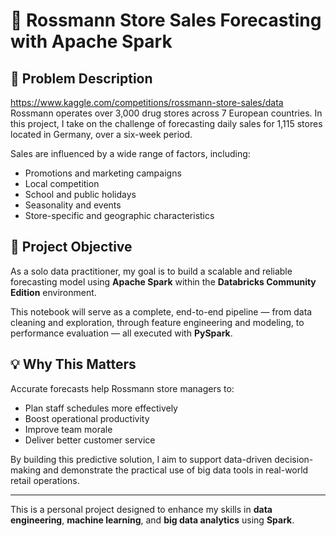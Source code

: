 # 🧠 Rossmann Store Sales Forecasting with Apache Spark

## 📍 Problem Description

https://www.kaggle.com/competitions/rossmann-store-sales/data
Rossmann operates over 3,000 drug stores across 7 European countries. In this project, I take on the challenge of forecasting daily sales for 1,115 stores located in Germany, over a six-week period.

Sales are influenced by a wide range of factors, including:

- Promotions and marketing campaigns  
- Local competition  
- School and public holidays  
- Seasonality and events  
- Store-specific and geographic characteristics

## 🎯 Project Objective

As a solo data practitioner, my goal is to build a scalable and reliable forecasting model using **Apache Spark** within the **Databricks Community Edition** environment.

This notebook will serve as a complete, end-to-end pipeline — from data cleaning and exploration, through feature engineering and modeling, to performance evaluation — all executed with **PySpark**.

## 💡 Why This Matters

Accurate forecasts help Rossmann store managers to:

- Plan staff schedules more effectively  
- Boost operational productivity  
- Improve team morale  
- Deliver better customer service  

By building this predictive solution, I aim to support data-driven decision-making and demonstrate the practical use of big data tools in real-world retail operations.

---

This is a personal project designed to enhance my skills in **data engineering**, **machine learning**, and **big data analytics** using **Spark**.
